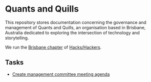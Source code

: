 # Quants and Quills

This repository stores documentation concerning the governance and management of Quants and Quills, an organisation based in Brisbane, Australia dedicated to exploring the intersection of technology and storytelling.

We run the [Brisbane chapter](http://www.meetup.com/Hacks-Hackers-Brisbane/) of [Hacks/Hackers](http://hackshackers.com/).

## Tasks

- [Create management committee meeting agenda](https://github.com/quantsquills/governance/issues/new?template=management_committee_meeting_agenda.md&labels=meeting)
